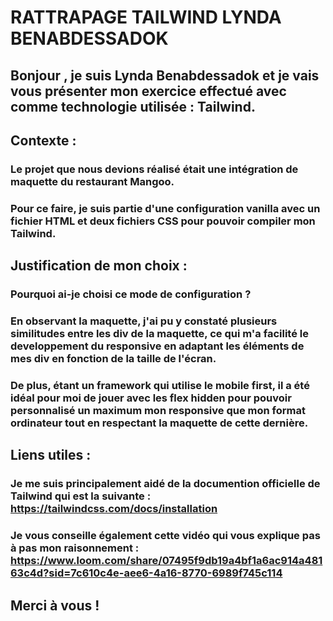 
# RATTRAPAGE TAILWIND LYNDA BENABDESSADOK 

## Bonjour , je suis Lynda Benabdessadok et je vais vous présenter mon exercice effectué avec comme technologie utilisée : Tailwind.

## Contexte : 
### Le projet que nous devions réalisé était une intégration de maquette du restaurant Mangoo. 
### Pour ce faire, je suis partie d'une configuration vanilla avec un fichier HTML et deux fichiers CSS pour pouvoir compiler mon Tailwind.


## Justification de mon choix : 
### Pourquoi ai-je choisi ce mode de configuration ? 
### En observant la maquette, j'ai pu y constaté plusieurs similitudes entre les div de la maquette, ce qui m'a facilité le developpement du responsive en adaptant les éléments de mes div en fonction de la taille de l'écran. 
### De plus, étant un framework qui utilise le mobile first, il a été idéal pour moi de jouer avec les flex hidden pour pouvoir personnalisé un maximum mon responsive que mon format ordinateur tout en respectant la maquette de cette dernière.

## Liens utiles : 
### Je me suis principalement aidé de la documention officielle de Tailwind qui est la suivante : https://tailwindcss.com/docs/installation
### Je vous conseille également cette vidéo qui vous explique pas à pas mon raisonnement : https://www.loom.com/share/07495f9db19a4bf1a6ac914a48163c4d?sid=7c610c4e-aee6-4a16-8770-6989f745c114

## Merci à vous ! 
